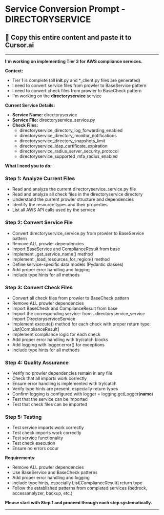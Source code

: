 # Service Conversion Prompt - DIRECTORYSERVICE

## 🎯 Copy this entire content and paste it to Cursor.ai

---

**I'm working on implementing Tier 3 for AWS compliance services.**

**Context:**
- Tier 1 is complete (all __init__.py and *_client.py files are generated)
- I need to convert service files from prowler to BaseService pattern
- I need to convert check files from prowler to BaseCheck pattern
- I'm working on the **directoryservice** service

**Current Service Details:**
- **Service Name:** directoryservice
- **Service File:** directoryservice_service.py
- **Check Files:** 
  - directoryservice_directory_log_forwarding_enabled
  - directoryservice_directory_monitor_notifications
  - directoryservice_directory_snapshots_limit
  - directoryservice_ldap_certificate_expiration
  - directoryservice_radius_server_security_protocol
  - directoryservice_supported_mfa_radius_enabled

**What I need you to do:**

### Step 1: Analyze Current Files
- Read and analyze the current directoryservice_service.py file
- Read and analyze all check files in the directoryservice directory
- Understand the current prowler structure and dependencies
- Identify the resource types and their properties
- List all AWS API calls used by the service

### Step 2: Convert Service File
- Convert directoryservice_service.py from prowler to BaseService pattern
- Remove ALL prowler dependencies
- Import BaseService and ComplianceResult from base
- Implement _get_service_name() method
- Implement _load_resources_for_region() method
- Define service-specific data models (Pydantic classes)
- Add proper error handling and logging
- Include type hints for all methods

### Step 3: Convert Check Files
- Convert all check files from prowler to BaseCheck pattern
- Remove ALL prowler dependencies
- Import BaseCheck and ComplianceResult from base
- Import the corresponding service: from ..directoryservice_service import DirectoryserviceService
- Implement execute() method for each check with proper return type: List[ComplianceResult]
- Implement compliance logic for each check
- Add proper error handling with try/catch blocks
- Add logging with logger.error() for exceptions
- Include type hints for all methods

### Step 4: Quality Assurance
- Verify no prowler dependencies remain in any file
- Check that all imports work correctly
- Ensure error handling is implemented with try/catch
- Verify type hints are present, especially return types
- Confirm logging is configured with logger = logging.getLogger(__name__)
- Test that the service can be imported
- Test that check files can be imported

### Step 5: Testing
- Test service imports work correctly
- Test check imports work correctly
- Test service functionality
- Test check execution
- Ensure no errors occur

**Requirements:**
- Remove ALL prowler dependencies
- Use BaseService and BaseCheck patterns
- Add proper error handling and logging
- Include type hints, especially List[ComplianceResult] return type
- Follow the established patterns from completed services (bedrock, accessanalyzer, backup, etc.)

**Please start with Step 1 and proceed through each step systematically.**

---
